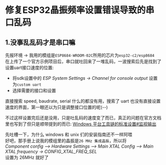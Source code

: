 # 修复ESP32晶振频率设置错误导致的串口乱码

## 1.没事乱乱码才是串口嘛

先报环境 -> 我用的模组是`ESP8684-WROOM-02C`所用的芯片为`esp32-c2/esp8684`\
在上传了一个官方示例项目后，串口就吐回来了一堆乱码，一波搜索后先是找到了设置uart接口速度的位置:

- 将sdk设置中的 *ESP System Settings -> Channel for console output* 设置为`custom uart`
- 选择需要的接口和设置

直接搜索 speed, baudrate, serial 什么的都没有用，搜索了 uart 也没有直接设置速度的界面，第一眼还以为只是调整接口位置的呢(--)

不过这样设置完后还是没用，只是吐乱码的速度变了而已，真正的问题在官方文档里也写到了但只是顺带提到的而已: [Windows 平台工具链的标准设置#监视输出](https://docs.espressif.com/projects/esp-idf/zh_CN/release-v5.0/esp32c2/get-started/windows-setup.html#id17)

先吐槽一下，为什么 windows 和 unix 们的安装指南还不一样阿喂\
好吧，那手册上说我的模组里的晶振是`26 MHz 集成晶振`，所以将\
*Component config –> Hardware Settings –> Main XTAL Config –> Main XTAL frequency -> CONFIG_XTAL_FREQ_SEL*\
设置为 26MHz 就好了
